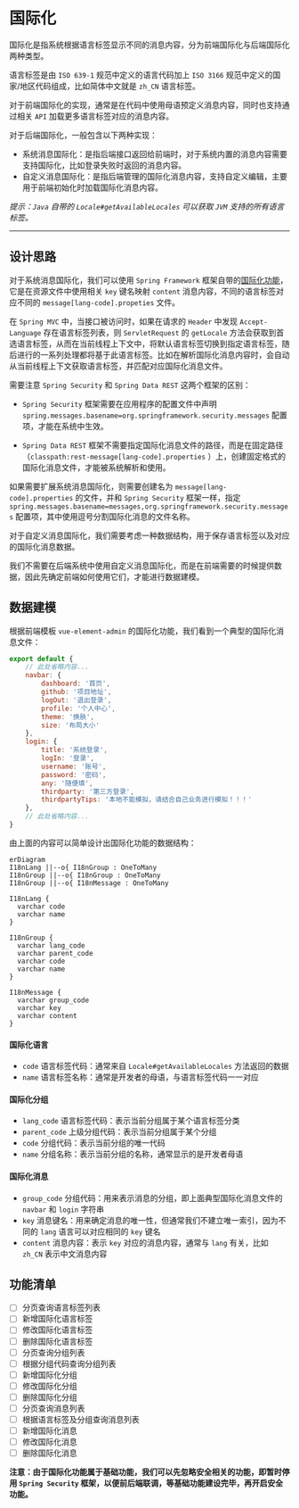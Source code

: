 国际化
=====

国际化是指系统根据语言标签显示不同的消息内容，分为前端国际化与后端国际化两种类型。

语言标签是由 `ISO 639-1` 规范中定义的语言代码加上 `ISO 3166` 规范中定义的国家/地区代码组成，比如简体中文就是 `zh_CN`
语言标签。

对于前端国际化的实现，通常是在代码中使用母语预定义消息内容，同时也支持通过相关 `API` 加载更多语言标签对应的消息内容。

对于后端国际化，一般包含以下两种实现：

- 系统消息国际化：是指后端接口返回给前端时，对于系统内置的消息内容需要支持国际化，比如登录失败时返回的消息内容。
- 自定义消息国际化：是指后端管理的国际化消息内容，支持自定义编辑，主要用于前端初始化时加载国际化消息内容。

*提示：`Java` 自带的 `Locale#getAvailableLocales` 可以获取 `JVM` 支持的所有语言标签。*

---

## 设计思路

对于系统消息国际化，我们可以使用 `Spring Framework` 框架自带的[国际化功能][1]，它是在资源文件中使用相关 `key`
键名映射 `content` 消息内容，不同的语言标签对应不同的 `message[lang-code].propeties` 文件。

在 `Spring MVC` 中，当接口被访问时，如果在请求的 `Header` 中发现 `Accept-Language` 存在语言标签列表，则 `ServletRequest`
的 `getLocale`
方法会获取到首选语言标签，从而在当前线程上下文中，将默认语言标签切换到指定语言标签，随后进行的一系列处理都将基于此语言标签。比如在解析国际化消息内容时，会自动从当前线程上下文获取语言标签，并匹配对应国际化消息文件。

需要注意 `Spring Security` 和 `Spring Data REST` 这两个框架的区别：

- `Spring Security` 框架需要在应用程序的配置文件中声明 `spring.messages.basename=org.springframework.security.messages`
  配置项，才能在系统中生效。

- `Spring Data REST` 框架不需要指定国际化消息文件的路径，而是在固定路径（`classpath:rest-message[lang-code].properties`
  ）上，创建固定格式的国际化消息文件，才能被系统解析和使用。

如果需要扩展系统消息国际化，则需要创建名为 `message[lang-code].properties` 的文件，并和 `Spring Security`
框架一样，指定 `spring.messages.basename=messages,org.springframework.security.messages` 配置项，其中使用逗号分割国际化消息的文件名称。

对于自定义消息国际化，我们需要考虑一种数据结构，用于保存语言标签以及对应的国际化消息数据。

我们不需要在后端系统中使用自定义消息国际化，而是在前端需要的时候提供数据，因此先确定前端如何使用它们，才能进行数据建模。

## 数据建模

根据前端模板 `vue-element-admin` 的国际化功能，我们看到一个典型的国际化消息文件：

```js
export default {
    // 此处省略内容...
    navbar: {
        dashboard: '首页',
        github: '项目地址',
        logOut: '退出登录',
        profile: '个人中心',
        theme: '换肤',
        size: '布局大小'
    },
    login: {
        title: '系统登录',
        logIn: '登录',
        username: '账号',
        password: '密码',
        any: '随便填',
        thirdparty: '第三方登录',
        thirdpartyTips: '本地不能模拟，请结合自己业务进行模拟！！！'
    },
    // 此处省略内容...
}
```

由上面的内容可以简单设计出国际化功能的数据结构：

```mermaid
erDiagram
I18nLang ||--o{ I18nGroup : OneToMany
I18nGroup ||--o{ I18nGroup : OneToMany
I18nGroup ||--o{ I18nMessage : OneToMany

I18nLang {
  varchar code
  varchar name
}

I18nGroup {
  varchar lang_code
  varchar parent_code
  varchar code
  varchar name
}

I18nMessage {
  varchar group_code
  varchar key
  varchar content
}
```

#### 国际化语言

- `code` 语言标签代码：通常来自 `Locale#getAvailableLocales` 方法返回的数据
- `name` 语言标签名称：通常是开发者的母语，与语言标签代码一一对应

#### 国际化分组

- `lang_code` 语言标签代码：表示当前分组属于某个语言标签分类
- `parent_code` 上级分组代码：表示当前分组属于某个分组
- `code` 分组代码：表示当前分组的唯一代码
- `name` 分组名称：表示当前分组的名称，通常显示的是开发者母语

#### 国际化消息

- `group_code` 分组代码：用来表示消息的分组，即上面典型国际化消息文件的 `navbar` 和 `login` 字符串
- `key` 消息键名：用来确定消息的唯一性，但通常我们不建立唯一索引，因为不同的 `lang` 语言可以对应相同的 `key` 键名
- `content` 消息内容：表示 `key` 对应的消息内容，通常与 `lang` 有关，比如 `zh_CN` 表示中文消息内容

## 功能清单

- [ ] 分页查询语言标签列表
- [ ] 新增国际化语言标签
- [ ] 修改国际化语言标签
- [ ] 删除国际化语言标签
- [ ] 分页查询分组列表
- [ ] 根据分组代码查询分组列表
- [ ] 新增国际化分组
- [ ] 修改国际化分组
- [ ] 删除国际化分组
- [ ] 分页查询消息列表
- [ ] 根据语言标签及分组查询消息列表
- [ ] 新增国际化消息
- [ ] 修改国际化消息
- [ ] 删除国际化消息

**注意：由于国际化功能属于基础功能，我们可以先忽略安全相关的功能，即暂时停用 `Spring Security`
框架，以便前后端联调，等基础功能建设完毕，再开启安全功能。**

[1]:https://docs.spring.io/spring-boot/docs/2.7.10/reference/html/features.html#features.internationalization